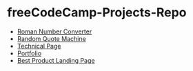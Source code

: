 # freeCodeCamp-Projects-Repo

<ul>
  <li><a href="Roman-Number-Converter/">Roman Number Converter</a></li>
  <li><a href="Random-Quote-Machine/">Random Quote Machine</a></li>
  <li><a href="Technical-page/">Technical Page</a></li>
  <li><a href="https://github.com/Amapola-Negra/Portfolio/">Portfolio</a></li>
  <li><a href="Best-Product-Landing-Page/">Best Product Landing Page</a></li>
</ul>
